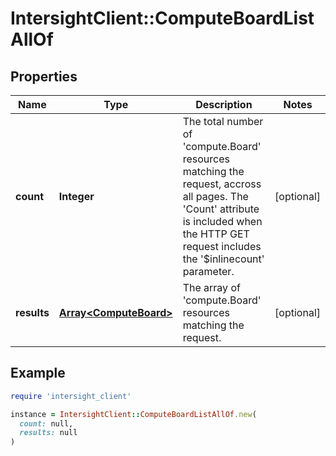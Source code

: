 # IntersightClient::ComputeBoardListAllOf

## Properties

| Name | Type | Description | Notes |
| ---- | ---- | ----------- | ----- |
| **count** | **Integer** | The total number of &#39;compute.Board&#39; resources matching the request, accross all pages. The &#39;Count&#39; attribute is included when the HTTP GET request includes the &#39;$inlinecount&#39; parameter. | [optional] |
| **results** | [**Array&lt;ComputeBoard&gt;**](ComputeBoard.md) | The array of &#39;compute.Board&#39; resources matching the request. | [optional] |

## Example

```ruby
require 'intersight_client'

instance = IntersightClient::ComputeBoardListAllOf.new(
  count: null,
  results: null
)
```

